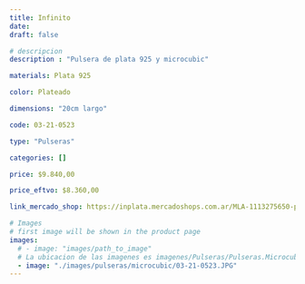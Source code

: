 ```yaml
---
title: Infinito
date: 
draft: false

# descripcion
description : "Pulsera de plata 925 y microcubic"

materials: Plata 925

color: Plateado

dimensions: "20cm largo"

code: 03-21-0523

type: "Pulseras"

categories: []

price: $9.840,00

price_eftvo: $8.360,00

link_mercado_shop: https://inplata.mercadoshops.com.ar/MLA-1113275650-pulsera-de-plata-y-cristales-cubic-infinito-_JM

# Images
# first image will be shown in the product page
images:
  # - image: "images/path_to_image"
  # La ubicacion de las imagenes es imagenes/Pulseras/Pulseras.Microcubic/03-21-0523-infinito
  - image: "./images/pulseras/microcubic/03-21-0523.JPG"
---
```

